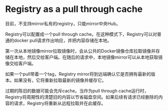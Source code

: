 # Registry as a pull through cache

目前，不支持mirror私有的registry，只能mirror中央Hub。

Registry可以配置成一个pull through cache。在这种模式下，Registry可以对普通的docker pull请求作出响应，并把内容存储在本地。

第一次从本地镜像mirror拉取镜像时，会从公共的Docker镜像仓库拉取镜像并存储在本地，然后交给客户端。在随后的请求中，本地镜像mirror可以从本地获取镜像交给客户端。

如果一个pull带着一个tag，Registry mirror将到远端确认它是否拥有最新的版本。如果没有，它将重新拉取最新的镜像并缓存它。

过期的陈旧的数据可能会充斥cache。当作为pull through cache运行时，Registry将周期性的清楚旧的内容以节省磁盘空间。如果后续有请求已经删除的内容的请求，Registry将重新从远程拉取并在此缓存。

